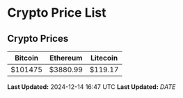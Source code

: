 # Crypto Price List

## Crypto Prices
| Bitcoin | Ethereum | Litecoin |
| ------- | -------- | -------- |
| $101475 | $3880.99 | $119.17 |
**Last Updated:** 2024-12-14 16:47 UTC
**Last Updated:** $DATE$
